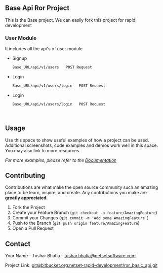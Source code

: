 
## Base Api Ror Project


This is the Base project. We can easily fork this project for rapid development


### User Module

It includes all the api's of user module


* Signup
  ```sh
  Base_URL/api/v1/users   POST Request

* Login
  ```sh
  Base_URL/api/v1/users/login   POST Request
  ```

* Login
  ```sh
  Base_URL/api/v1/users/login   POST Request




## Usage

Use this space to show useful examples of how a project can be used. Additional screenshots, code examples and demos work well in this space. You may also link to more resources.

_For more examples, please refer to the [Documentation](https://example.com)_




## Contributing

Contributions are what make the open source community such an amazing place to be learn, inspire, and create. Any contributions you make are **greatly appreciated**.

1. Fork the Project
2. Create your Feature Branch (`git checkout -b feature/AmazingFeature`)
3. Commit your Changes (`git commit -m 'Add some AmazingFeature'`)
4. Push to the Branch (`git push origin feature/AmazingFeature`)
5. Open a Pull Request



## Contact

Your Name - Tushar Bhatia - tushar.bhatia@netsetsoftware.com

Project Link: [git@bitbucket.org:netset-rapid-development/ror_basic_api.git](git@bitbucket.org:netset-rapid-development/ror_basic_api.git)


